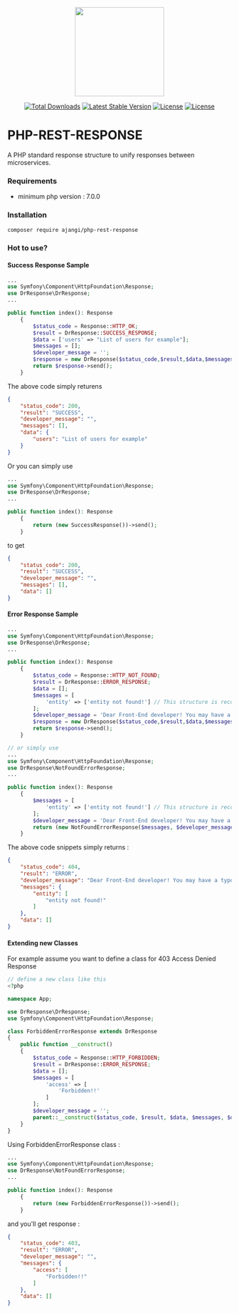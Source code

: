 <p align="center"><a href="https://snapp.doctor" target="_blank"><img src="https://snapp.doctor/static/media/snap_header.81dda777.png" width="200"></a></p>
<p align="center">
<a href="https://packagist.org/packages/snappdoctor/php-rest-response"><img src="https://poser.pugx.org/snappdoctor/php-rest-response/d/total.svg" alt="Total Downloads"></a>
<a href="https://packagist.org/packages/snappdoctor/php-rest-response"><img src="https://poser.pugx.org/snappdoctor/php-rest-response/v/stable.svg" alt="Latest Stable Version"></a>
<a href="https://packagist.org/packages/snappdoctor/php-rest-response"><img src="https://poser.pugx.org/snappdoctor/php-rest-response/license.svg" alt="License"></a>
<a href="https://packagist.org/packages/snappdoctor/php-rest-response"><img src="https://poser.pugx.org/snappdoctor/php-rest-response/composerlock" alt="License"></a>
</p>

# PHP-REST-RESPONSE
A PHP standard response structure to unify responses between microservices.

### Requirements
- minimum php version : 7.0.0

### Installation
```bash
composer require ajangi/php-rest-response
```

### Hot to use?
#### Success Response Sample
```php
...
use Symfony\Component\HttpFoundation\Response;
use DrResponse\DrResponse;
...

public function index(): Response
    {
        $status_code = Response::HTTP_OK;
        $result = DrResponse::SUCCESS_RESPONSE;
        $data = ['users' => "List of users for example"];
        $messages = [];
        $developer_message = '';
        $response = new DrResponse($status_code,$result,$data,$messages,$developer_message);
        return $response->send();
    }
```
The above code simply returens 
```json
{
    "status_code": 200,
    "result": "SUCCESS",
    "developer_message": "",
    "messages": [],
    "data": {
        "users": "List of users for example"
    }
}
```
Or you can simply use
```php
...
use Symfony\Component\HttpFoundation\Response;
use DrResponse\DrResponse;
...

public function index(): Response
    {
        return (new SuccessResponse())->send();
    }
```
to get 
```json
{
    "status_code": 200,
    "result": "SUCCESS",
    "developer_message": "",
    "messages": [],
    "data": []
}
```
#### Error Response Sample
```php
...
use Symfony\Component\HttpFoundation\Response;
use DrResponse\DrResponse;
...

public function index(): Response
    {
        $status_code = Response::HTTP_NOT_FOUND;
        $result = DrResponse::ERROR_RESPONSE;
        $data = [];
        $messages = [
            'entity' => ['entity not found!'] // This structure is recommended
        ];
        $developer_message = 'Dear Front-End developer! You may have a typo!';
        $response = new DrResponse($status_code,$result,$data,$messages,$developer_message);
        return $response->send();
    }
```
```php
// or simply use 
...
use Symfony\Component\HttpFoundation\Response;
use DrResponse\NotFoundErrorResponse;
...

public function index(): Response
    {
        $messages = [
            'entity' => ['entity not found!'] // This structure is recommended
        ];
        $developer_message = 'Dear Front-End developer! You may have a typo!';
        return (new NotFoundErrorResponse($messages, $developer_message))->send();
    }
```
The above code snippets simply returns : 
```json
{
    "status_code": 404,
    "result": "ERROR",
    "developer_message": "Dear Front-End developer! You may have a typo!",
    "messages": {
        "entity": [
            "entity not found!"
        ]
    },
    "data": []
}
```

#### Extending new Classes
For example assume you want to define a class for 403 Access Denied Response
```php
// define a new class like this
<?php

namespace App;

use DrResponse\DrResponse;
use Symfony\Component\HttpFoundation\Response;

class ForbiddenErrorResponse extends DrResponse
{
    public function __construct()
    {
        $status_code = Response::HTTP_FORBIDDEN;
        $result = DrResponse::ERROR_RESPONSE;
        $data = [];
        $messages = [
            'access' => [
                'Forbidden!!'
            ]
        ];
        $developer_message = '';
        parent::__construct($status_code, $result, $data, $messages, $developer_message);
    }
}
```
Using ForbiddenErrorResponse class : 
```php
...
use Symfony\Component\HttpFoundation\Response;
use DrResponse\NotFoundErrorResponse;
...

public function index(): Response
    {
        return (new ForbiddenErrorResponse())->send();
    }
```
and you'll get response : 
```json
{
    "status_code": 403,
    "result": "ERROR",
    "developer_message": "",
    "messages": {
        "access": [
            "Forbidden!!"
        ]
    },
    "data": []
}
```
